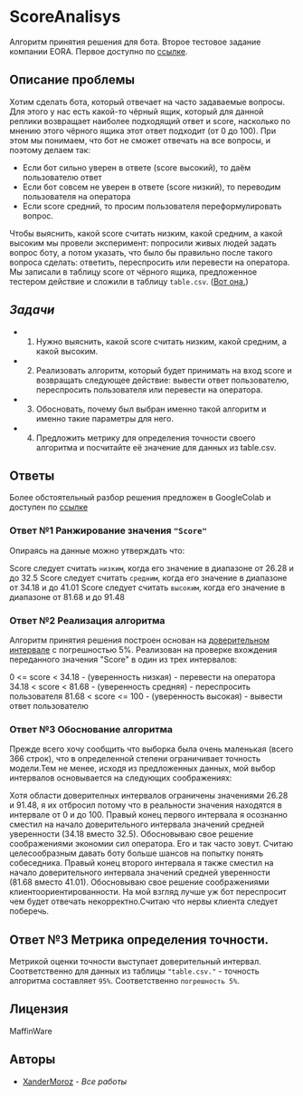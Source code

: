# ScoreAnalisys
Алгоритм принятия решения для бота. Второе тестовое задание компании EORA. Первое доступно по [ссылке](https://github.com/XanderMoroz/EORA_APIBot).

## **Описание проблемы**

Хотим сделать бота, который отвечает на часто задаваемые вопросы. Для этого у нас
есть какой-то чёрный ящик, который для данной реплики возвращает наиболее
подходящий ответ и score, насколько по мнению этого чёрного ящика этот ответ
подходит (от 0 до 100). При этом мы понимаем, что бот не сможет отвечать на все
вопросы, и поэтому делаем так:

- Если бот сильно уверен в ответе (score высокий), то даём пользователю ответ
- Если бот совсем не уверен в ответе (score низкий), то переводим пользователя
на оператора
- Если score средний, то просим пользователя переформулировать вопрос.

Чтобы выяснить, какой score считать низким, какой средним, а какой высоким мы
провели эксперимент: попросили живых людей задать вопрос боту, а потом указать,
что было бы правильно после такого вопроса сделать: ответить, переспросить или
перевести на оператора. Мы записали в таблицу score от чёрного ящика,
предложенное тестером действие и сложили в таблицу `table.csv`.  ([Вот она.](https://github.com/XanderMoroz/ScoreAnalisys/blob/master/table.csv))

## *Задачи*
 
- 1) Нужно выяснить, какой score считать низким, какой средним, а какой высоким.
- 2) Реализовать алгоритм, который будет принимать на вход score и возвращать
следующее действие: вывести ответ пользователю, переспросить пользователя или
перевести на оператора. 
- 3) Обосновать, почему был выбран именно такой алгоритм и
именно такие параметры для него.
- 4) Предложить метрику для определения точности своего алгоритма и посчитайте её
значение для данных из table.csv.

## **Ответы**

Более обстоятельный разбор решения предложен в GoogleColab и доступен по [ссылке](https://colab.research.google.com/drive/1L80yR6mViPKH5sRVPm9HaRkVJZ_D5r2I?usp=share_link)

### Ответ №1 Ранжирование значения `"Score"`
Опираясь на данные можно утверждать что:

Score следует считать `низким`, когда его значение в диапазоне от 26.28 и до 32.5
Score следует считать `средним`, когда его значение в диапазоне от 34.18 и до 41.01
Score следует считать `высоким`, когда его значение в диапазоне от 81.68 и до 91.48
 
### Ответ №2 Реализация алгоритма

Алгоритм принятия решения построен основан на [доверительном интервале](https://ru.wikipedia.org/wiki/Доверительный_интервал) с погрешностью 5%. Реализован на проверке вхождения переданного значения "Score" в один из трех интервалов:

0 <= score < 34.18 - (уверенность низкая) - перевести на оператора
34.18 < score < 81.68 - (уверенность средняя) - переспросить пользователя
81.68 < score <= 100 - (уверенность высокая) - вывести ответ пользователю

### Ответ №3 Обоснование алгоритма

Прежде всего хочу сообщить что выборка была очень маленькая (всего 366 строк), что в определенной степени ограничивает точность модели.Тем не менее, исходя из предложенных данных, мой выбор интервалов основывается на следующих соображениях:

Хотя области доверителных интервалов ограничены значениями 26.28 и 91.48, я их отбросил потому что в реальности значения находятся в интервале от 0 и до 100.
Правый конец первого интервала я осознанно сместил на начало доверительного интервала значений средней уверенности (34.18 вместо 32.5). Обосновываю свое решение соображениями экономии сил оператора. Его и так часто зовут. Считаю целесообразным давать боту больше шансов на попытку понять собеседника.
Правый конец второго интервала я также сместил на начало доверительного интервала значений средней уверенности (81.68 вместо 41.01). Обосновываю свое решение соображениями клиентоориентированности. На мой взгляд лучше уж бот переспросит чем будет отвечать некорректно.Считаю что нервы клиента следует поберечь.

## Ответ №3 Метрика определения точности.

Метрикой оценки точности выступает доверительный интервал. Соответственно для данных из таблицы `"table.csv."` - точность алгоритма составляет `95%`. Соответственно `погрешность 5%`.






## Лицензия

MaffinWare

## Авторы

* [XanderMoroz](https://https://github.com/XanderMoroz/) - *Все работы*

